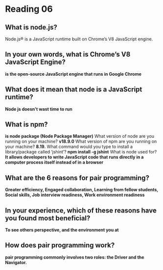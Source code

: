 # Reading 06

## What is node.js?
Node.js® is a JavaScript runtime built on Chrome’s V8 JavaScript engine.
## In your own words, what is Chrome’s V8 JavaScript Engine?
**is the open-source JavaScript engine that runs in Google Chrome**
## What does it mean that node is a JavaScript runtime?
**Node js doesn't wast time to run**
## What is npm?
**is node package (Node Package Manager)**
What version of node are you running on your machine?
**v18.9.0**
What version of npm are you running on your machine?
**8.19.**
What command would you type to install a library/package called ‘jshint’?
**npm install -g jshint**
What is node used for?
**It allows developers to write JavaScript code that runs directly in a computer process itself instead of in a browser**

## What are the 6 reasons for pair programming?
**Greater efficiency, Engaged collaboration, Learning from fellow students, Social skills, Job interview readiness, Work environment readiness**

## In your experience, which of these reasons have you found most beneficial?

**To see others perspective, and the environment you at**

## How does pair programming work?
**pair programming commonly involves two roles: the Driver and the Navigator.**
